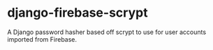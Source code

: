 # django-firebase-scrypt
A Django password hasher based off scrypt to use for user accounts imported from Firebase.
